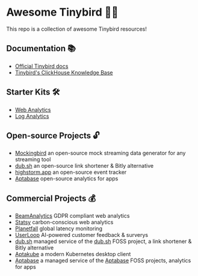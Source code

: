 # Awesome Tinybird 🐥✨

This repo is a collection of awesome Tinybird resources!

## Documentation 📚

- [Official Tinybird docs](https://tinybird.co/docs)
- [Tinybird's ClickHouse Knowledge Base](https://www.tinybird.co/clickhouse/knowledge-base)

## Starter Kits 🛠️

- [Web Analytics](https://github.com/tinybirdco/web-analytics-starter-kit)
- [Log Analytics](https://github.com/tinybirdco/log-analytics-starter-kit)

## Open-source Projects 🔓

- [Mockingbird](https://mockingbird.tinybird.co/) an open-source mock streaming data generator for any streaming tool
- [dub.sh](https://github.com/steven-tey/dub) an open-source link shortener & Bitly alternative
- [highstorm.app](https://github.com/chronark/highstorm) an open-source event tracker
- [Aptabase](https://github.com/aptabase/aptabase) open-source analytics for apps

## Commercial Projects 💰

- [BeamAnalytics](https://beamanalytics.io) GDPR compliant web analytics
- [Statsy](https://statsy.com/) carbon-conscious web analytics
- [Planetfall](https://planetfall.io/) global latency monitoring
- [UserLoop](https://userloop.io/) AI-powered customer feedback & surverys
- [dub.sh](https://dub.sh/) managed service of the [dub.sh](https://github.com/steven-tey/dub) FOSS project, a link shortener & Bitly alternative
- [Aptakube](https://aptakube.com/) a modern Kubernetes desktop client
- [Aptabase](https://aptabase.com/) a managed service of the [Aptabase](https://github.com/aptabase/aptabase) FOSS projects, analytics for apps
